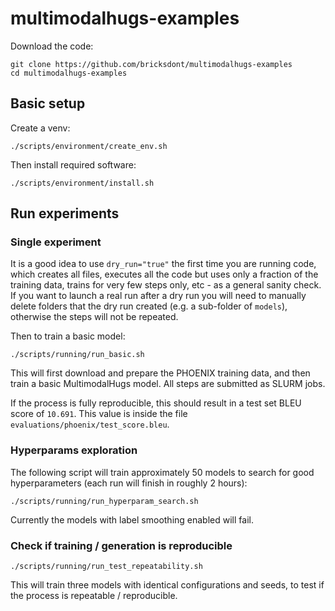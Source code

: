# multimodalhugs-examples

Download the code:

    git clone https://github.com/bricksdont/multimodalhugs-examples
    cd multimodalhugs-examples

## Basic setup

Create a venv:

    ./scripts/environment/create_env.sh

Then install required software:

    ./scripts/environment/install.sh

## Run experiments

### Single experiment

It is a good idea to use `dry_run="true"` the first time you are running code, which creates all files, executes all
the code but uses only a fraction of the training data, trains for very few steps only, etc - as a
general sanity check. If you want to launch a real run after a dry run you will need to manually
delete folders that the dry run created (e.g. a sub-folder of `models`), otherwise the steps
will not be repeated.

Then to train a basic model:

    ./scripts/running/run_basic.sh

This will first download and prepare the PHOENIX training data,
and then train a basic MultimodalHugs model. All steps are submitted
as SLURM jobs.

If the process is fully reproducible, this should result in a test set BLEU score of `10.691`. This
value is inside the file `evaluations/phoenix/test_score.bleu`.

### Hyperparams exploration

The following script will train approximately 50 models to search for good hyperparameters
(each run will finish in roughly 2 hours):

    ./scripts/running/run_hyperparam_search.sh

Currently the models with label smoothing enabled will fail.

### Check if training / generation is reproducible

    ./scripts/running/run_test_repeatability.sh

This will train three models with identical configurations and seeds, to test if the process is repeatable / reproducible.
